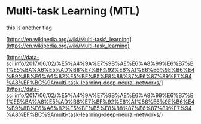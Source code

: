 # Multi-task Learning \(MTL\)

this is another flag

[https://en.wikipedia.org/wiki/Multi-task\_learning](https://en.wikipedia.org/wiki/Multi-task_learning)

[https://data-sci.info/2017/06/02/%E5%A4%9A%E7%9B%AE%E6%A8%99%E6%B7%B1%E5%BA%A6%E5%AD%B8%E7%BF%92%E6%A1%86%E6%9E%B6%E4%B9%8B%E6%A6%82%E5%BF%B5%E8%88%87%E6%87%89%E7%94%A8%EF%BC%9Amulti-task-learning-deep-neural-networks/](https://data-sci.info/2017/06/02/%E5%A4%9A%E7%9B%AE%E6%A8%99%E6%B7%B1%E5%BA%A6%E5%AD%B8%E7%BF%92%E6%A1%86%E6%9E%B6%E4%B9%8B%E6%A6%82%E5%BF%B5%E8%88%87%E6%87%89%E7%94%A8%EF%BC%9Amulti-task-learning-deep-neural-networks/)

